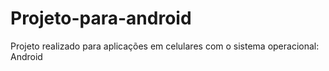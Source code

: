 # Projeto-para-android
Projeto realizado para aplicações em celulares com o sistema operacional: Android
